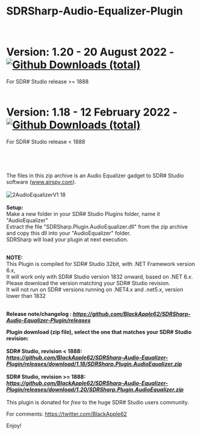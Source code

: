 # SDRSharp-Audio-Equalizer-Plugin
<br>

# Version: 1.20 - 20 August 2022 - [![Github Downloads (total)](https://img.shields.io/github/downloads/BlackApple62/SDRSharp-Audio-Equalizer-Plugin/1.20/total.svg)]()
For SDR# Studio release >= 1888
<br><br>
# Version: 1.18 - 12 February 2022 - [![Github Downloads (total)](https://img.shields.io/github/downloads/BlackApple62/SDRSharp-Audio-Equalizer-Plugin/1.18/total.svg)]()
For SDR# Studio release < 1888
# 
<br><br>
The files in this zip archive is an Audio Equalizer gadget to SDR# Studio software (www.airspy.com).<br><br>
![2AudioEqualizerV1 18](https://user-images.githubusercontent.com/47506878/153706481-a1a6a944-0880-46b1-af55-3d41178b6061.png)<br><br>
**Setup:**<br>Make a new folder in your SDR# Studio Plugins folder, name it "AudioEqualizer"<br>Extract the file "SDRSharp.Plugin.AudioEqualizer.dll" from the zip archive and copy this dll into your "AudioEqualizer" folder.<br>
SDRSharp will load your plugin at next execution.<br><br>

**NOTE:**
<br>
This Plugin is compiled for SDR# Studio 32bit, with .NET Framework version 6.x,
<br>It will work only with SDR# Studio version 1832 onward, based on .NET 6.x. Please download the version matching your SDR# Studio revision.
<br>It will not run on SDR# versions running on .NET4.x and .net5.x, version lower than 1832 <br><br>

**Release note/changelog : _https://github.com/BlackApple62/SDRSharp-Audio-Equalizer-Plugin/releases_**

**Plugin download (zip file), select the one that matches your SDR# Studio revision:**
<br><br>
**SDR# Studio, revision < 1888:  _https://github.com/BlackApple62/SDRSharp-Audio-Equalizer-Plugin/releases/download/1.18/SDRSharp.Plugin.AudioEqualizer.zip_**
<br><br>
**SDR# Studio, revision >= 1888: _https://github.com/BlackApple62/SDRSharp-Audio-Equalizer-Plugin/releases/download/1.20/SDRSharp.Plugin.AudioEqualizer.zip_**
<br><br>
This plugin is donated for *free* to the huge SDR# Studio users community.<br>

For comments: https://twitter.com/BlackApple62

Enjoy!
